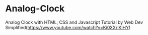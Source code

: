 # Analog-Clock
Analog Clock with HTML, CSS and Javascript
Tutorial by Web Dev Simplified(https://www.youtube.com/watch?v=Ki0XXrlKlHY)
